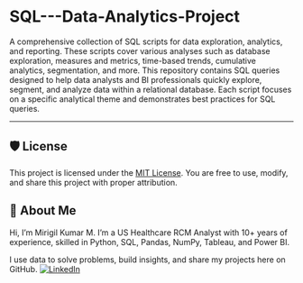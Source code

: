 # SQL---Data-Analytics-Project
A comprehensive collection of SQL scripts for data exploration, analytics, and reporting. These scripts cover various analyses such as database exploration, measures and metrics, time-based trends, cumulative analytics, segmentation, and more.
This repository contains SQL queries designed to help data analysts and BI professionals quickly explore, segment, and analyze data within a relational database. Each script focuses on a specific analytical theme and demonstrates best practices for SQL queries.

---


## 🛡️ License

This project is licensed under the [MIT License](LICENSE). You are free to use, modify, and share this project with proper attribution.



## 👋 About Me

Hi, I’m Mirigil Kumar M.
I’m a US Healthcare RCM Analyst with 10+ years of experience, skilled in Python, SQL, Pandas, NumPy, Tableau, and Power BI.

I use data to solve problems, build insights, and share my projects here on GitHub.
[![LinkedIn](https://img.shields.io/badge/LinkedIn-0077B5?style=for-the-badge&logo=linkedin&logoColor=white)](https://linkedin.com/in/Mirigilkumar)
